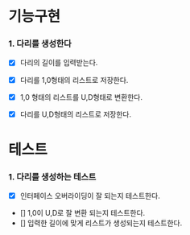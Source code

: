 # 기능구현
### 1. 다리를 생성한다
- [x] 다리의 길이를 입력받는다.
- [x] 다리를 1,0형태의 리스트로 저장한다.
- [x] 1,0 형태의 리스트를 U,D형태로 변환한다.
- [x] 다리를 U,D형태의 리스트로 저장한다.


# 테스트
### 1. 다리를 생성하는 테스트
- [x] 인터페이스 오버라이딩이 잘 되는지 테스트한다.
- [] 1,0이 U,D로 잘 변환 되는지 테스트한다.
- [] 입력한 길이에 맞게 리스트가 생성되는지 테스트한다.


